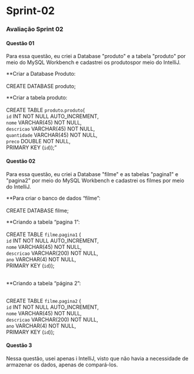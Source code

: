 <h1>Sprint-02</h1>

<h3> Avaliação Sprint 02 </h3>

<h4> Questão 01 </h4>
<p>
Para essa questão, eu criei a Database "produto" e a tabela "produto" por meio do MySQL Workbench
e cadastrei os produtospor meio do IntelliJ. <br>
  
**Criar a Database Produto:<br><br>
CREATE DATABASE produto;<br>

**Criar a tabela produto:<br><br>
CREATE TABLE `produto`.`produto`(<br>
`id` INT NOT NULL AUTO_INCREMENT,<br>
`nome` VARCHAR(45) NOT NULL,<br>
`descricao` VARCHAR(45) NOT NULL,<br>
`quantidade` VARCHAR(45) NOT NULL,<br>
`preco` DOUBLE NOT NULL,<br>
PRIMARY KEY (`id`));”<br>
</p>

<h4> Questão 02 </h4>
<p>
Para essa questão, eu criei a Database "filme" e as tabelas "pagina1" e "pagina2" por meio do MySQL Workbench
e cadastrei os filmes por meio do IntelliJ. <br>
  
**Para criar o banco de dados “filme”: <br><br>
CREATE DATABASE filme;<br>
  
**Criando a tabela “pagina 1”:<br><br>
CREATE TABLE `filme`.`pagina1` (<br>
`id` INT NOT NULL AUTO_INCREMENT,<br>
`nome` VARCHAR(45) NOT NULL,<br>
`descricao` VARCHAR(200) NOT NULL,<br>
`ano` VARCHAR(4) NOT NULL,<br>
PRIMARY KEY (`id`));<br><br>
  
**Criando a tabela “página 2”:<br><br>
  
CREATE TABLE `filme`.`pagina2` (<br>
`id` INT NOT NULL AUTO_INCREMENT,<br>
`nome` VARCHAR(45) NOT NULL,<br>
`descricao` VARCHAR(200) NOT NULL,<br>
`ano` VARCHAR(4) NOT NULL,<br>
PRIMARY KEY (`id`));<br>
  </p>

<h4>Questão 3</h4>
<p>Nessa questão, usei apenas i IntelliJ, visto que não havia a necessidade de armazenar os dados, apenas de compará-los.</p>



